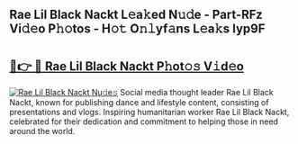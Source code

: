 ## Rae Lil Black Nackt L𝚎a𝚔ed N𝚞𝚍e - Part-RFz Vi𝚍𝚎o P𝚑𝚘tos - H𝚘𝚝 O𝚗𝚕yf𝚊ns L𝚎a𝚔s Iyp9F

# <h2><a href="http://kf756g.oniu.top/?m=Rae+Lil+Black+Nackt">🔗👉 🔴 Rae Lil Black Nackt P𝚑ot𝚘𝚜 V𝚒d𝚎o</a></h2>

[![Rae Lil Black Nackt Nu𝚍e𝚜](https://i.imgur.com/0qMVB7G.gif)](http://kf756g.oniu.top/?m=Rae+Lil+Black+Nackt)
Social media thought leader Rae Lil Black Nackt, known for publishing dance and lifestyle content, consisting of presentations and vlogs. Inspiring humanitarian worker Rae Lil Black Nackt, celebrated for their dedication and commitment to helping those in need around the world.  
